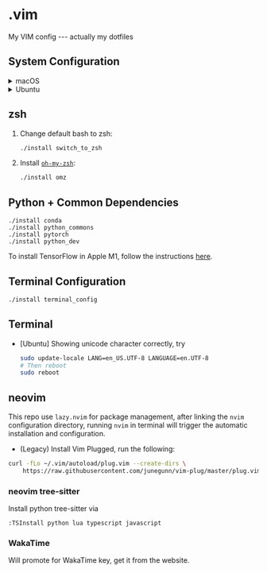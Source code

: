 # .vim
My VIM config --- actually my dotfiles

## System Configuration

<details>
  <summary>macOS</summary>

  ### iTerm2

  Install iTerm2 from [here](https://iterm2.com/downloads.html)

  You may want to install the __test release__ for the curly underline feature.

  #### iTerm2 color schemes

  + Color schemes are in `iterm-colors` folder.
  + Type `cmd+i`.
  + Navigate to Colors tab.
  + Click on Load Presets.
  + Click on Import.
  + Set the color scheme in Settings (`cmd+,`) -> Profiles -> Colors.

  ### Install [homebrew](https://brew.sh/) and software
  ```bash
  ./install homebrew
  ./install mac_essentials
  ```

  ### Common App to install

  + [Slack](https://slack.com/downloads/mac)
  + [InkScape](https://inkscape.org/release/)
  + [VLC](https://www.videolan.org/vlc/download-macosx.html): Download based on your chipset.
  + Gifski: from AppStore
  + Color Picker: from AppStore
  + [Skim](https://skim-app.sourceforge.io/)
  + KataGo
    + Install `katago` through `brew`
      ```bash
      brew install katago
      ```
    + Install KaTrain from [here](https://github.com/sanderland/katrain/releases)

</details>

<details>
  <summary>Ubuntu</summary>

  ## Install Software

  ```bash
  ./install ubuntu_essentials
  ./install nvidia_driver
  ```

  ### Set terminator color schemes

  Follow the instructions in [`terminator-themes`](https://github.com/EliverLara/terminator-themes).

  ### Install neovim

  ```bash
  ./install neovim
  ```

  ### lsd - Make your terminal list prettier.

  [Installation instruction](https://github.com/Peltoche/lsd#installation).

  ### bottom - System monitor

  [Installation](https://github.com/ClementTsang/bottom#debianubuntu).
</details>

## zsh

1. Change default bash to zsh:
    ```bash
    ./install switch_to_zsh
    ```

2. Install [`oh-my-zsh`](https://ohmyz.sh/#install):
    ```bash
    ./install omz
    ```

## Python + Common Dependencies

```
./install conda
./install python_commons
./install pytorch
./install python_dev
```

To install TensorFlow in Apple M1, follow the instructions [here](https://developer.apple.com/metal/tensorflow-plugin/).

## Terminal Configuration

```bash
./install terminal_config
```

## Terminal

+ [Ubuntu] Showing unicode character correctly, try
    ```bash
    sudo update-locale LANG=en_US.UTF-8 LANGUAGE=en.UTF-8
    # Then reboot
    sudo reboot
    ```

## neovim

This repo use `lazy.nvim` for package management, after linking the `nvim`
configuration directory, running `nvim` in terminal will trigger the automatic
installation and configuration.


+ (Legacy) Install Vim Plugged, run the following:

```bash
curl -fLo ~/.vim/autoload/plug.vim --create-dirs \
    https://raw.githubusercontent.com/junegunn/vim-plug/master/plug.vim
```

### neovim tree-sitter

Install python tree-sitter via

```
:TSInstall python lua typescript javascript
```

### WakaTime

Will promote for WakaTime key, get it from the website.
